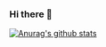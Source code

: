 ### Hi there 👋
[![Anurag's github stats](https://github-readme-stats.vercel.app/api?username=Shunya078&count_private=true&show_icons=true&theme=cobalt)](https://github.com/anuraghazra/github-readme-stats)
<!--
**julien120/julien120** is a ✨ _special_ ✨ repository because its `README.md` (this file) appears on your GitHub profile.

Here are some ideas to get you started:

- 🔭 I’m currently working on ...
- 🌱 I’m currently learning ...
- 👯 I’m looking to collaborate on ...
- 🤔 I’m looking for help with ...
- 💬 Ask me about ...
- 📫 How to reach me: ...
- 😄 Pronouns: ...
- ⚡ Fun fact: ...
-->

